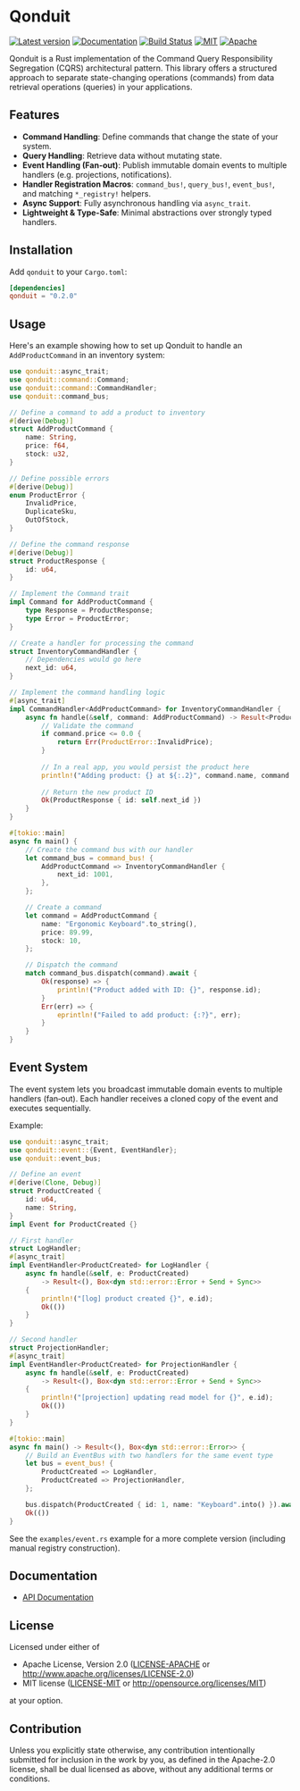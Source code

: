 # Qonduit

[![Latest version](https://img.shields.io/crates/v/qonduit.svg)](https://crates.io/crates/qonduit)
[![Documentation](https://docs.rs/qonduit/badge.svg)](https://docs.rs/qonduit)
[![Build Status](https://img.shields.io/github/actions/workflow/status/botylev/qonduit/ci.yml)](https://github.com/botylev/qonduit/actions)
[![MIT](https://img.shields.io/badge/license-MIT-blue.svg)](https://github.com/botylev/qonduit/blob/master/LICENSE-MIT)
[![Apache](https://img.shields.io/badge/license-Apache-blue.svg)](https://github.com/botylev/qonduit/blob/master/LICENSE-APACHE)

Qonduit is a Rust implementation of the Command Query Responsibility Segregation (CQRS) architectural pattern. This library offers a structured approach to separate state-changing operations (commands) from data retrieval operations (queries) in your applications.

## Features

- **Command Handling**: Define commands that change the state of your system.
- **Query Handling**: Retrieve data without mutating state.
- **Event Handling (Fan-out)**: Publish immutable domain events to multiple handlers (e.g. projections, notifications).
- **Handler Registration Macros**: `command_bus!`, `query_bus!`, `event_bus!`, and matching `*_registry!` helpers.
- **Async Support**: Fully asynchronous handling via `async_trait`.
- **Lightweight & Type-Safe**: Minimal abstractions over strongly typed handlers.

## Installation

Add `qonduit` to your `Cargo.toml`:

```toml
[dependencies]
qonduit = "0.2.0"
```

## Usage

Here's an example showing how to set up Qonduit to handle an `AddProductCommand` in an inventory system:

```rust
use qonduit::async_trait;
use qonduit::command::Command;
use qonduit::command::CommandHandler;
use qonduit::command_bus;

// Define a command to add a product to inventory
#[derive(Debug)]
struct AddProductCommand {
    name: String,
    price: f64,
    stock: u32,
}

// Define possible errors
#[derive(Debug)]
enum ProductError {
    InvalidPrice,
    DuplicateSku,
    OutOfStock,
}

// Define the command response
#[derive(Debug)]
struct ProductResponse {
    id: u64,
}

// Implement the Command trait
impl Command for AddProductCommand {
    type Response = ProductResponse;
    type Error = ProductError;
}

// Create a handler for processing the command
struct InventoryCommandHandler {
    // Dependencies would go here
    next_id: u64,
}

// Implement the command handling logic
#[async_trait]
impl CommandHandler<AddProductCommand> for InventoryCommandHandler {
    async fn handle(&self, command: AddProductCommand) -> Result<ProductResponse, ProductError> {
        // Validate the command
        if command.price <= 0.0 {
            return Err(ProductError::InvalidPrice);
        }
        
        // In a real app, you would persist the product here
        println!("Adding product: {} at ${:.2}", command.name, command.price);
        
        // Return the new product ID
        Ok(ProductResponse { id: self.next_id })
    }
}

#[tokio::main]
async fn main() {
    // Create the command bus with our handler
    let command_bus = command_bus! {
        AddProductCommand => InventoryCommandHandler {
            next_id: 1001,
        },
    };

    // Create a command
    let command = AddProductCommand {
        name: "Ergonomic Keyboard".to_string(),
        price: 89.99,
        stock: 10,
    };

    // Dispatch the command
    match command_bus.dispatch(command).await {
        Ok(response) => {
            println!("Product added with ID: {}", response.id);
        }
        Err(err) => {
            eprintln!("Failed to add product: {:?}", err);
        }
    }
}
```
 
## Event System

The event system lets you broadcast immutable domain events to multiple handlers (fan‑out).
Each handler receives a cloned copy of the event and executes sequentially.

Example:

```rust
use qonduit::async_trait;
use qonduit::event::{Event, EventHandler};
use qonduit::event_bus;

// Define an event
#[derive(Clone, Debug)]
struct ProductCreated {
    id: u64,
    name: String,
}
impl Event for ProductCreated {}

// First handler
struct LogHandler;
#[async_trait]
impl EventHandler<ProductCreated> for LogHandler {
    async fn handle(&self, e: ProductCreated)
        -> Result<(), Box<dyn std::error::Error + Send + Sync>>
    {
        println!("[log] product created {}", e.id);
        Ok(())
    }
}

// Second handler
struct ProjectionHandler;
#[async_trait]
impl EventHandler<ProductCreated> for ProjectionHandler {
    async fn handle(&self, e: ProductCreated)
        -> Result<(), Box<dyn std::error::Error + Send + Sync>>
    {
        println!("[projection] updating read model for {}", e.id);
        Ok(())
    }
}

#[tokio::main]
async fn main() -> Result<(), Box<dyn std::error::Error>> {
    // Build an EventBus with two handlers for the same event type
    let bus = event_bus! {
        ProductCreated => LogHandler,
        ProductCreated => ProjectionHandler,
    };

    bus.dispatch(ProductCreated { id: 1, name: "Keyboard".into() }).await?;
    Ok(())
}
```

See the `examples/event.rs` example for a more complete version (including manual registry construction).

## Documentation

- [API Documentation](https://docs.rs/qonduit)

## License

Licensed under either of

* Apache License, Version 2.0
  ([LICENSE-APACHE](LICENSE-APACHE) or http://www.apache.org/licenses/LICENSE-2.0)
* MIT license
  ([LICENSE-MIT](LICENSE-MIT) or http://opensource.org/licenses/MIT)

at your option.

## Contribution

Unless you explicitly state otherwise, any contribution intentionally submitted
for inclusion in the work by you, as defined in the Apache-2.0 license, shall be
dual licensed as above, without any additional terms or conditions.